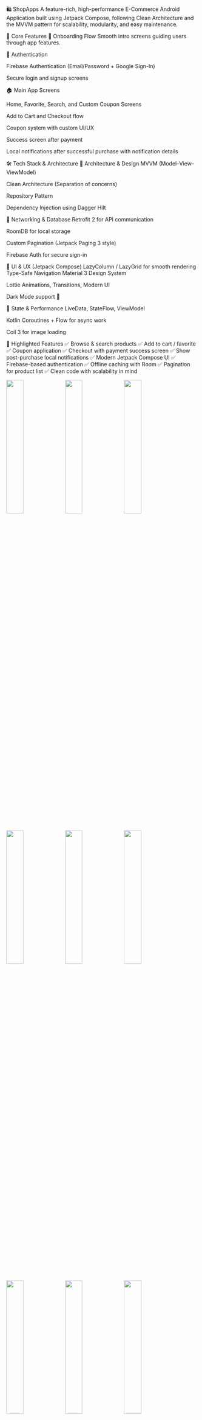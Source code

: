 🛍️ ShopApps
A feature-rich, high-performance E-Commerce Android Application built using Jetpack Compose, following Clean Architecture and the MVVM pattern for scalability, modularity, and easy maintenance.

🚀 Core Features
🧭 Onboarding Flow
Smooth intro screens guiding users through app features.

🔐 Authentication

Firebase Authentication (Email/Password + Google Sign-In)

Secure login and signup screens

🏠 Main App Screens

Home, Favorite, Search, and Custom Coupon Screens

Add to Cart and Checkout flow

Coupon system with custom UI/UX

Success screen after payment

Local notifications after successful purchase with notification details

🛠 Tech Stack & Architecture
🔹 Architecture & Design
MVVM (Model–View–ViewModel)

Clean Architecture (Separation of concerns)

Repository Pattern

Dependency Injection using Dagger Hilt

🔹 Networking & Database
Retrofit 2 for API communication

RoomDB for local storage

Custom Pagination (Jetpack Paging 3 style)

Firebase Auth for secure sign-in

🔹 UI & UX (Jetpack Compose)
LazyColumn / LazyGrid for smooth rendering
Type-Safe Navigation
Material 3 Design System

Lottie Animations, Transitions, Modern UI

Dark Mode support 🌙

🔹 State & Performance
LiveData, StateFlow, ViewModel

Kotlin Coroutines + Flow for async work

Coil 3 for image loading

🎯 Highlighted Features
✅ Browse & search products
✅ Add to cart / favorite
✅ Coupon application
✅ Checkout with payment success screen
✅ Show post-purchase local notifications
✅ Modern Jetpack Compose UI
✅ Firebase-based authentication
✅ Offline caching with Room
✅ Pagination for product list
✅ Clean code with scalability in mind


<p>
  <img src="https://github.com/user-attachments/assets/42968d71-14ea-4f6e-b27e-9340542252e1" width="30%" />
  <img src="https://github.com/user-attachments/assets/9165bc9e-1b95-424e-90e6-7650a41b4332" width="30%" />
  <img src="https://github.com/user-attachments/assets/1a3f3414-f74a-4f02-9bd2-e6061dcce1cc" width="30%" />
</p>
<p>
  <img src="https://github.com/user-attachments/assets/32be925d-50c2-4fbb-a157-b08e74899d80" width="30%" />
  <img src="https://github.com/user-attachments/assets/a06399f9-f14b-4321-8cbf-063d032d4873" width="30%" />
  <img src="https://github.com/user-attachments/assets/849c2a7c-d6a7-4091-a0a0-271f33f9a12d" width="30%" />
</p>
<p>
  
  <img src="https://github.com/user-attachments/assets/a8a031ed-3a0a-40ea-9668-b10d93d3b560" width="30%" />
  <img src="https://github.com/user-attachments/assets/eaf3d5c2-c807-448f-9b69-0875bd4ced7b" width="30%" />
  <img src="https://github.com/user-attachments/assets/537587c0-20d5-4ca1-9e2d-6eeb3cce5b73" width="30%" />
</p>
<p>

  <img src="https://github.com/user-attachments/assets/39bfc767-833c-4e31-bb77-8442181c43f4" width="30%" />
  <img src="https://github.com/user-attachments/assets/e2f28f4c-db15-4351-95da-91f389a0971e" width="30%" />
  <img src="https://github.com/user-attachments/assets/a3961f35-ec8f-48e0-b0e7-e1d623510321" width="30%" />
</p>


